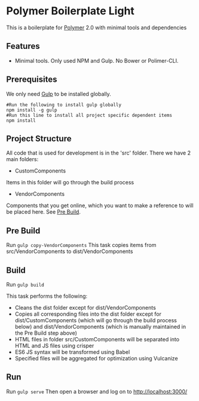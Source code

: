# Polymer Boilerplate Light

This is a boilerplate for [Polymer](http://www.polymer-project.org/) 2.0 with minimal tools and dependencies

## Features

* Minimal tools. Only used NPM and Gulp. No Bower or Polimer-CLI.

## Prerequisites
We only need [Gulp](http://gulpjs.com/) to be installed globally.

```
#Run the following to install gulp globally
npm install -g gulp
#Run this line to install all project specific dependent items
npm install
```

## Project Structure
All code that is used for development is in the 'src' folder. There we have 2 main folders:

*   CustomComponents

 Items in this folder will go through the build process

*   VendorComponents

 Components that you get online, which you want to make a reference to will be placed here. See [Pre Build](#pre-build).
 
## Pre Build
Run `gulp copy-VendorComponents`
This task copies items from src/VendorComponents to dist/VendorComponents

## Build
Run `gulp build`

This task performs the following:

*   Cleans the dist folder except for dist/VendorComponents
*   Copies all corresponding files into the dist folder except for dist/CustomComponents (which will go through the build process below) and dist/VendorComponents (which is manually maintained in the Pre Build step above)
*   HTML files in folder src/CustomComponents will be separated into HTML and JS files using crisper
*   ES6 JS syntax will be transformed using Babel
*   Specified files will be aggregated for optimization using Vulcanize

## Run
Run `gulp serve`
Then open a browser and log on to [http://localhost:3000/](http://localhost:3000/)